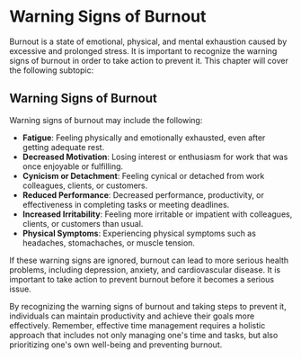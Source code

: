 # Warning Signs of Burnout

Burnout is a state of emotional, physical, and mental exhaustion caused by excessive and prolonged stress. It is important to recognize the warning signs of burnout in order to take action to prevent it. This chapter will cover the following subtopic:

Warning Signs of Burnout
------------------------

Warning signs of burnout may include the following:

* **Fatigue**: Feeling physically and emotionally exhausted, even after getting adequate rest.
* **Decreased Motivation**: Losing interest or enthusiasm for work that was once enjoyable or fulfilling.
* **Cynicism or Detachment**: Feeling cynical or detached from work colleagues, clients, or customers.
* **Reduced Performance**: Decreased performance, productivity, or effectiveness in completing tasks or meeting deadlines.
* **Increased Irritability**: Feeling more irritable or impatient with colleagues, clients, or customers than usual.
* **Physical Symptoms**: Experiencing physical symptoms such as headaches, stomachaches, or muscle tension.

If these warning signs are ignored, burnout can lead to more serious health problems, including depression, anxiety, and cardiovascular disease. It is important to take action to prevent burnout before it becomes a serious issue.

By recognizing the warning signs of burnout and taking steps to prevent it, individuals can maintain productivity and achieve their goals more effectively. Remember, effective time management requires a holistic approach that includes not only managing one's time and tasks, but also prioritizing one's own well-being and preventing burnout.
